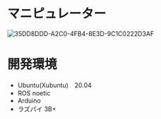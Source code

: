 # マニピュレーター
![35DD8DDD-A2C0-4FB4-8E3D-9C1C0222D3AF](https://user-images.githubusercontent.com/82224433/133687116-eb70b8e2-49f2-445e-9f12-796c11c39eb0.jpg)


# 開発環境
- Ubuntu(Xubuntu)　20.04
- ROS noetic
- Arduino
- ラズパイ 3B+
